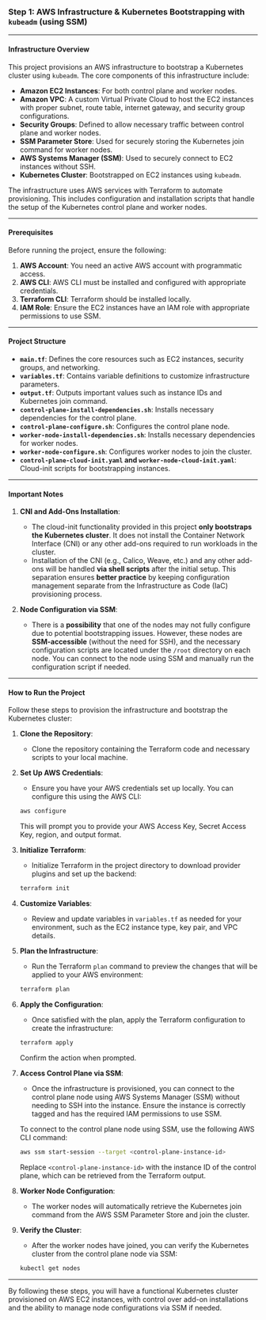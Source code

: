 ### Step 1: AWS Infrastructure & Kubernetes Bootstrapping with `kubeadm` (using SSM)

---

#### Infrastructure Overview

This project provisions an AWS infrastructure to bootstrap a Kubernetes cluster using `kubeadm`. The core components of this infrastructure include:

- **Amazon EC2 Instances**: For both control plane and worker nodes.
- **Amazon VPC**: A custom Virtual Private Cloud to host the EC2 instances with proper subnet, route table, internet gateway, and security group configurations.
- **Security Groups**: Defined to allow necessary traffic between control plane and worker nodes.
- **SSM Parameter Store**: Used for securely storing the Kubernetes join command for worker nodes.
- **AWS Systems Manager (SSM)**: Used to securely connect to EC2 instances without SSH.
- **Kubernetes Cluster**: Bootstrapped on EC2 instances using `kubeadm`.

The infrastructure uses AWS services with Terraform to automate provisioning. This includes configuration and installation scripts that handle the setup of the Kubernetes control plane and worker nodes.

---

#### Prerequisites

Before running the project, ensure the following:

1. **AWS Account**: You need an active AWS account with programmatic access.
2. **AWS CLI**: AWS CLI must be installed and configured with appropriate credentials.
3. **Terraform CLI**: Terraform should be installed locally.
4. **IAM Role**: Ensure the EC2 instances have an IAM role with appropriate permissions to use SSM.

---

#### Project Structure

- **`main.tf`**: Defines the core resources such as EC2 instances, security groups, and networking.
- **`variables.tf`**: Contains variable definitions to customize infrastructure parameters.
- **`output.tf`**: Outputs important values such as instance IDs and Kubernetes join command.
- **`control-plane-install-dependencies.sh`**: Installs necessary dependencies for the control plane.
- **`control-plane-configure.sh`**: Configures the control plane node.
- **`worker-node-install-dependencies.sh`**: Installs necessary dependencies for worker nodes.
- **`worker-node-configure.sh`**: Configures worker nodes to join the cluster.
- **`control-plane-cloud-init.yaml` and `worker-node-cloud-init.yaml`**: Cloud-init scripts for bootstrapping instances.

---

#### Important Notes

1. **CNI and Add-Ons Installation**:
   - The cloud-init functionality provided in this project **only bootstraps the Kubernetes cluster**. It does not install the Container Network Interface (CNI) or any other add-ons required to run workloads in the cluster.
   - Installation of the CNI (e.g., Calico, Weave, etc.) and any other add-ons will be handled **via shell scripts** after the initial setup. This separation ensures **better practice** by keeping configuration management separate from the Infrastructure as Code (IaC) provisioning process.

2. **Node Configuration via SSM**:
   - There is a **possibility** that one of the nodes may not fully configure due to potential bootstrapping issues. However, these nodes are **SSM-accessible** (without the need for SSH), and the necessary configuration scripts are located under the `/root` directory on each node. You can connect to the node using SSM and manually run the configuration script if needed.

---

#### How to Run the Project

Follow these steps to provision the infrastructure and bootstrap the Kubernetes cluster:

1. **Clone the Repository**:
   - Clone the repository containing the Terraform code and necessary scripts to your local machine.

2. **Set Up AWS Credentials**:
   - Ensure you have your AWS credentials set up locally. You can configure this using the AWS CLI:

   ```bash
   aws configure
   ```

   This will prompt you to provide your AWS Access Key, Secret Access Key, region, and output format.

3. **Initialize Terraform**:
   - Initialize Terraform in the project directory to download provider plugins and set up the backend:

   ```bash
   terraform init
   ```

4. **Customize Variables**:
   - Review and update variables in `variables.tf` as needed for your environment, such as the EC2 instance type, key pair, and VPC details.

5. **Plan the Infrastructure**:
   - Run the Terraform `plan` command to preview the changes that will be applied to your AWS environment:

   ```bash
   terraform plan
   ```

6. **Apply the Configuration**:
   - Once satisfied with the plan, apply the Terraform configuration to create the infrastructure:

   ```bash
   terraform apply
   ```

   Confirm the action when prompted.

7. **Access Control Plane via SSM**:
   - Once the infrastructure is provisioned, you can connect to the control plane node using AWS Systems Manager (SSM) without needing to SSH into the instance. Ensure the instance is correctly tagged and has the required IAM permissions to use SSM.
   
   To connect to the control plane node using SSM, use the following AWS CLI command:

   ```bash
   aws ssm start-session --target <control-plane-instance-id>
   ```

   Replace `<control-plane-instance-id>` with the instance ID of the control plane, which can be retrieved from the Terraform output.

8. **Worker Node Configuration**:
   - The worker nodes will automatically retrieve the Kubernetes join command from the AWS SSM Parameter Store and join the cluster.

9. **Verify the Cluster**:
   - After the worker nodes have joined, you can verify the Kubernetes cluster from the control plane node via SSM:

   ```bash
   kubectl get nodes
   ```

---

By following these steps, you will have a functional Kubernetes cluster provisioned on AWS EC2 instances, with control over add-on installations and the ability to manage node configurations via SSM if needed.